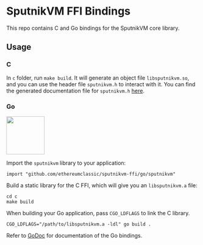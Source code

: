 # SputnikVM FFI Bindings

This repo contains C and Go bindings for the SputnikVM core
library.

## Usage

### C

In `c` folder, run `make build`. It will generate an object file
`libsputnikvm.so`, and you can use the header file `sputnikvm.h` to
interact with it. You can find the generated documentation file for
`sputnikvm.h`
[here](https://ethereumproject.github.io/sputnikvm-ffi/sputnikvm_8h.html).

### Go

<img src="./go/gopher.png" width="100" height="100" />

Import the `sputnikvm` library to your application:

```
import "github.com/ethereumclassic/sputnikvm-ffi/go/sputnikvm"
```

Build a static library for the C FFI, which will give you an
`libsputnikvm.a` file:

```
cd c
make build
```

When building your Go application, pass `CGO_LDFLAGS` to link the C
library.

```
CGO_LDFLAGS="/path/to/libsputnikvm.a -ldl" go build .
```

Refer to
[GoDoc](https://godoc.org/github.com/ethereumclassic/sputnikvm-ffi/go/sputnikvm)
for documentation of the Go bindings.
